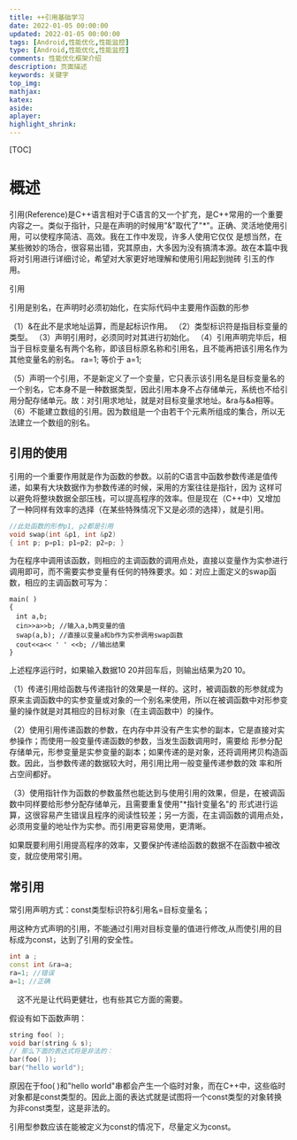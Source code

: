 ```yaml
---
title: ++引用基础学习
date: 2022-01-05 00:00:00
updated: 2022-01-05 00:00:00
tags: [Android,性能优化,性能监控]
type: [Android,性能优化,性能监控]
comments: 性能优化框架介绍
description: 页面描述
keywords: 关键字
top_img:
mathjax:
katex:
aside:
aplayer:
highlight_shrink:
---
```


[TOC]



# 概述

引用(Reference)是C++语言相对于C语言的又一个扩充，是C++常用的一个重要内容之一。类似于指针，只是在声明的时候用"&"取代了"*"。正确、灵活地使用引用，可以使程序简洁、高效。我在工作中发现，许多人使用它仅仅 是想当然，在某些微妙的场合，很容易出错，究其原由，大多因为没有搞清本源。故在本篇中我将对引用进行详细讨论，希望对大家更好地理解和使用引用起到抛砖 引玉的作用。

引用

 引用是别名，在声明时必须初始化，在实际代码中主要用作函数的形参

（1）&在此不是求地址运算，而是起标识作用。
		（2）类型标识符是指目标变量的类型。
		（3）声明引用时，必须同时对其进行初始化。
		（4）引用声明完毕后，相当于目标变量名有两个名称，即该目标原名称和引用名，且不能再把该引用名作为其他变量名的别名。
ra=1; 等价于 a=1;

（5）声明一个引用，不是新定义了一个变量，它只表示该引用名是目标变量名的一个别名，它本身不是一种数据类型，因此引用本身不占存储单元，系统也不给引用分配存储单元。故：对引用求地址，就是对目标变量求地址。&ra与&a相等。
		（6）不能建立数组的引用。因为数组是一个由若干个元素所组成的集合，所以无法建立一个数组的别名。





## 引用的使用

引用的一个重要作用就是作为函数的参数。以前的C语言中函数参数传递是值传递，如果有大块数据作为参数传递的时候，采用的方案往往是指针，因为 这样可以避免将整块数据全部压栈，可以提高程序的效率。但是现在（C++中）又增加了一种同样有效率的选择（在某些特殊情况下又是必须的选择），就是引用。

```c++
//此处函数的形参p1, p2都是引用
void swap(int &p1, int &p2) 
{ int p; p=p1; p1=p2; p2=p; }
```

为在程序中调用该函数，则相应的主调函数的调用点处，直接以变量作为实参进行调用即可，而不需要实参变量有任何的特殊要求。如：对应上面定义的swap函数，相应的主调函数可写为：

```
main( )
{
　int a,b;
　cin>>a>>b; //输入a,b两变量的值
　swap(a,b); //直接以变量a和b作为实参调用swap函数
　cout<<a<< ' ' <<b; //输出结果
}
```

上述程序运行时，如果输入数据10 20并回车后，则输出结果为20 10。

（1）传递引用给函数与传递指针的效果是一样的。这时，被调函数的形参就成为原来主调函数中的实参变量或对象的一个别名来使用，所以在被调函数中对形参变量的操作就是对其相应的目标对象（在主调函数中）的操作。

（2）使用引用传递函数的参数，在内存中并没有产生实参的副本，它是直接对实参操作；而使用一般变量传递函数的参数，当发生函数调用时，需要给 形参分配存储单元，形参变量是实参变量的副本；如果传递的是对象，还将调用拷贝构造函数。因此，当参数传递的数据较大时，用引用比用一般变量传递参数的效 率和所占空间都好。

（3）使用指针作为函数的参数虽然也能达到与使用引用的效果，但是，在被调函数中同样要给形参分配存储单元，且需要重复使用"*指针变量名"的 形式进行运算，这很容易产生错误且程序的阅读性较差；另一方面，在主调函数的调用点处，必须用变量的地址作为实参。而引用更容易使用，更清晰。

如果既要利用引用提高程序的效率，又要保护传递给函数的数据不在函数中被改变，就应使用常引用。

## 常引用

常引用声明方式：const类型标识符&引用名=目标变量名；

用这种方式声明的引用，不能通过引用对目标变量的值进行修改,从而使引用的目标成为const，达到了引用的安全性。

```c++
int a ;
const int &ra=a;
ra=1; //错误
a=1; //正确
```

　这不光是让代码更健壮，也有些其它方面的需要。

假设有如下函数声明：

```c++
string foo( );
void bar(string & s);
// 那么下面的表达式将是非法的：
bar(foo( ));
bar("hello world");
```

原因在于foo( )和"hello world"串都会产生一个临时对象，而在C++中，这些临时对象都是const类型的。因此上面的表达式就是试图将一个const类型的对象转换为非const类型，这是非法的。

引用型参数应该在能被定义为const的情况下，尽量定义为const。







